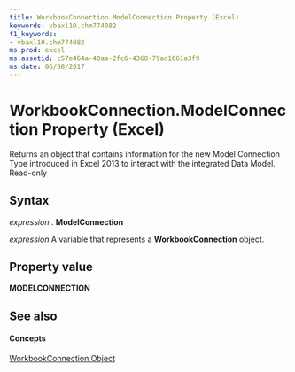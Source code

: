 ```yaml
---
title: WorkbookConnection.ModelConnection Property (Excel)
keywords: vbaxl10.chm774082
f1_keywords:
- vbaxl10.chm774082
ms.prod: excel
ms.assetid: c57e464a-40aa-2fc6-4368-79ad1661a3f9
ms.date: 06/08/2017
---
```



# WorkbookConnection.ModelConnection Property (Excel)

Returns an object that contains information for the new Model Connection Type introduced in Excel 2013 to interact with the integrated Data Model. Read-only


## Syntax

 _expression_ . **ModelConnection**

 _expression_ A variable that represents a **WorkbookConnection** object.


## Property value

 **MODELCONNECTION**


## See also


#### Concepts


[WorkbookConnection Object](Excel.WorkbookConnection.md)

